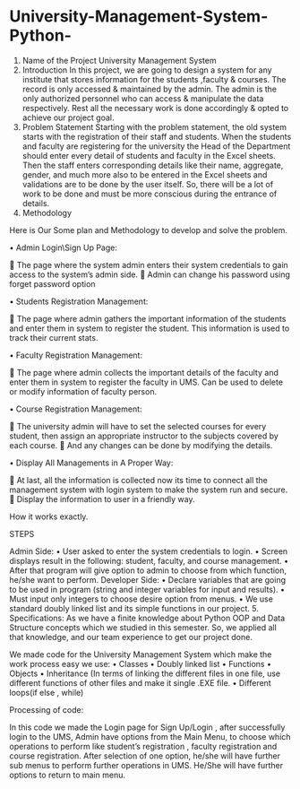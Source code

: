 # University-Management-System-Python-
1.	Name of the Project
University Management System 
2.	Introduction
In this project, we are going to design a system for any institute that stores information for the students ,faculty & courses. The record is only accessed & maintained by the admin. The admin is the only authorized personnel who can access & manipulate the data respectively. Rest all the necessary work is done accordingly & opted to achieve our project goal.
3.	Problem Statement
 		Starting with the problem statement, the old system starts with the registration of their staff and students. When the students and faculty are registering for the university the Head of the Department should enter every detail of students and faculty in the Excel sheets. Then the staff enters corresponding details like their name, aggregate, gender, and much more also to be entered in the Excel sheets and validations are to be done by the user itself. So, there will be a lot of work to be done and must be more conscious during the entrance of details.
4.	Methodology

Here is Our Some plan and Methodology to develop and solve the problem.

•	Admin Login\Sign Up Page:

	The page where the system admin enters their system credentials to gain access to the system’s admin side. 
	Admin can change his password using forget password option 

•	Students Registration Management:

	The page where admin gathers the important information of the students and enter them in system to register the student. This information is used to track their current stats.  

•	Faculty Registration Management:

	The page where admin collects the important details of the faculty and enter them in system to register the faculty in UMS. Can be used to delete or modify information of faculty person.

•	Course Registration Management:

	The university admin will have to set the selected courses for every student, then assign an appropriate instructor to the subjects covered by each course.
	And any changes can be done by modifying the details.



•	Display All Managements in A Proper Way:

	At last, all the information is collected now its time to connect all the management system with login system to make the system run and secure.
	Display the information to user in a friendly way.



How it works exactly.

STEPS

Admin Side:
•	 User asked to enter the system credentials to login.
•	 Screen displays result in the following: student, faculty, and course management.
•	After that program will give option to admin to choose from which function, he/she want to perform.
Developer Side:
•	Declare variables that are going to be used in program (string and integer variables for input and results).
•	Must input only integers to choose desire option from menus.
•	We use standard doubly linked list and its simple functions in our project.
5.	Specifications:
As we have a finite knowledge about Python OOP and Data Structure concepts which we studied in this semester. So, we applied all that knowledge, and our team experience to get our project done.

We made code for the University Management System which make the work process easy we use:
•	Classes 
•	Doubly linked list
•	Functions
•	Objects
•	Inheritance (In terms of linking the different files in one file, use different functions of other files and make it single .EXE file.
•	Different loops(if else , while)

Processing of code:

In this code we made the Login page for Sign Up/Login , after successfully login to the UMS, Admin have options  from the Main Menu, to choose which operations to perform like student’s registration , faculty registration and course registration. After selection of one option, he/she will have further sub menus to perform further operations in UMS. He/She will have further options to return to main menu.


